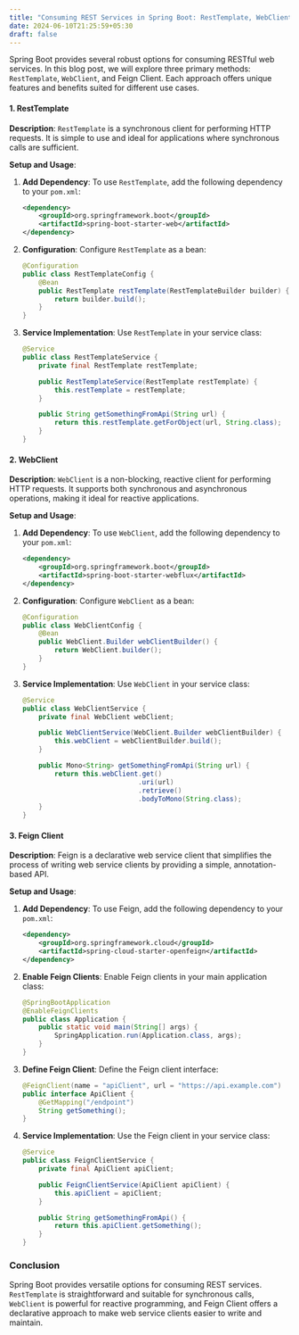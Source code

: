 ```yaml
---
title: "Consuming REST Services in Spring Boot: RestTemplate, WebClient, and Feign Client"
date: 2024-06-10T21:25:59+05:30
draft: false
---
```

Spring Boot provides several robust options for consuming RESTful web services. In this blog post, we will explore three primary methods: `RestTemplate`, `WebClient`, and Feign Client. Each approach offers unique features and benefits suited for different use cases.

#### 1. RestTemplate

**Description**: `RestTemplate` is a synchronous client for performing HTTP requests. It is simple to use and ideal for applications where synchronous calls are sufficient.

**Setup and Usage**:

1. **Add Dependency**:
   To use `RestTemplate`, add the following dependency to your `pom.xml`:

   ```xml
   <dependency>
       <groupId>org.springframework.boot</groupId>
       <artifactId>spring-boot-starter-web</artifactId>
   </dependency>
   ```

2. **Configuration**:
   Configure `RestTemplate` as a bean:

   ```java
   @Configuration
   public class RestTemplateConfig {
       @Bean
       public RestTemplate restTemplate(RestTemplateBuilder builder) {
           return builder.build();
       }
   }
   ```

3. **Service Implementation**:
   Use `RestTemplate` in your service class:

   ```java
   @Service
   public class RestTemplateService {
       private final RestTemplate restTemplate;
   
       public RestTemplateService(RestTemplate restTemplate) {
           this.restTemplate = restTemplate;
       }
   
       public String getSomethingFromApi(String url) {
           return this.restTemplate.getForObject(url, String.class);
       }
   }
   ```

#### 2. WebClient

**Description**: `WebClient` is a non-blocking, reactive client for performing HTTP requests. It supports both synchronous and asynchronous operations, making it ideal for reactive applications.

**Setup and Usage**:

1. **Add Dependency**:
   To use `WebClient`, add the following dependency to your `pom.xml`:

   ```xml
   <dependency>
       <groupId>org.springframework.boot</groupId>
       <artifactId>spring-boot-starter-webflux</artifactId>
   </dependency>
   ```

2. **Configuration**:
   Configure `WebClient` as a bean:

   ```java
   @Configuration
   public class WebClientConfig {
       @Bean
       public WebClient.Builder webClientBuilder() {
           return WebClient.builder();
       }
   }
   ```

3. **Service Implementation**:
   Use `WebClient` in your service class:

   ```java
   @Service
   public class WebClientService {
       private final WebClient webClient;
   
       public WebClientService(WebClient.Builder webClientBuilder) {
           this.webClient = webClientBuilder.build();
       }
   
       public Mono<String> getSomethingFromApi(String url) {
           return this.webClient.get()
                                .uri(url)
                                .retrieve()
                                .bodyToMono(String.class);
       }
   }
   ```

#### 3. Feign Client

**Description**: Feign is a declarative web service client that simplifies the process of writing web service clients by providing a simple, annotation-based API.

**Setup and Usage**:

1. **Add Dependency**:
   To use Feign, add the following dependency to your `pom.xml`:

   ```xml
   <dependency>
       <groupId>org.springframework.cloud</groupId>
       <artifactId>spring-cloud-starter-openfeign</artifactId>
   </dependency>
   ```

2. **Enable Feign Clients**:
   Enable Feign clients in your main application class:

   ```java
   @SpringBootApplication
   @EnableFeignClients
   public class Application {
       public static void main(String[] args) {
           SpringApplication.run(Application.class, args);
       }
   }
   ```

3. **Define Feign Client**:
   Define the Feign client interface:

   ```java
   @FeignClient(name = "apiClient", url = "https://api.example.com")
   public interface ApiClient {
       @GetMapping("/endpoint")
       String getSomething();
   }
   ```

4. **Service Implementation**:
   Use the Feign client in your service class:

   ```java
   @Service
   public class FeignClientService {
       private final ApiClient apiClient;
   
       public FeignClientService(ApiClient apiClient) {
           this.apiClient = apiClient;
       }
   
       public String getSomethingFromApi() {
           return this.apiClient.getSomething();
       }
   }
   ```

### Conclusion

Spring Boot provides versatile options for consuming REST services. `RestTemplate` is straightforward and suitable for synchronous calls, `WebClient` is powerful for reactive programming, and Feign Client offers a declarative approach to make web service clients easier to write and maintain.